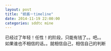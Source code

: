 ```yaml
---
layout: post
title: "蜕酱－timeline"
date: 2014-11-19 22:00:00
categories: sddtc mine
---
```


已经过了年轻！任性！的阶段，只能有钱了。。吧。。  
如果谁也不相信的话。。就相信自己，相信自己的判断